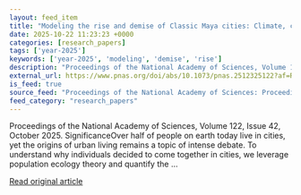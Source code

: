 ```yaml
---
layout: feed_item
title: "Modeling the rise and demise of Classic Maya cities: Climate, conflict, and economies of scale"
date: 2025-10-22 11:23:23 +0000
categories: [research_papers]
tags: ['year-2025']
keywords: ['year-2025', 'modeling', 'demise', 'rise']
description: "Proceedings of the National Academy of Sciences, Volume 122, Issue 42, October 2025"
external_url: https://www.pnas.org/doi/abs/10.1073/pnas.2512325122?af=R
is_feed: true
source_feed: "Proceedings of the National Academy of Sciences: Proceedings of the National Academy of Sciences: Table of Contents"
feed_category: "research_papers"
---
```


Proceedings of the National Academy of Sciences, Volume 122, Issue 42, October 2025. SignificanceOver half of people on earth today live in cities, yet the origins of urban living remains a topic of intense debate. To understand why individuals decided to come together in cities, we leverage population ecology theory and quantify the ...

[Read original article](https://www.pnas.org/doi/abs/10.1073/pnas.2512325122?af=R)
